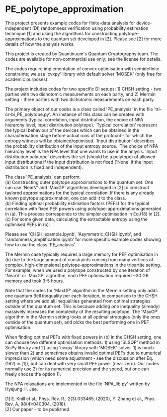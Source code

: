 # PE_polytope_approximation

This project presents example codes for finite-data analysis for device-independent (DI) randomness verification using probability estimation technique [1] and using the algorithms for constructing polytope-approximations to the quantum set developed in [2]. Please see [2] for more details of how the analysis works.

This project is created by Quantinuum's Quantum Cryptography team. The codes are available for non-commercial use only; see the license for details. 

The codes require implementation of convex optimisation with semidefinite constraints; we use 'cvxpy' library with default solver 'MOSEK' (only free for academic purposes).

The project includes codes for two specific DI setups: 1) CHSH setting - two parties with two dichotomic measurements on each party, and 2) Mermin setting - three parties with two dichotomic measurements on each party.

The primary object of our codes is a class called 'PE_analysis' in the file 'tri-or-bi_PE_polytope.py'. An instance of this class can be created with arguments (typical correlation, input distribution, the choice of NPA hierarchy level, input distribution polytope). 'Typical correlation' represent the typical behaviour of the devices which can be obtained in the characterisation stage before actual runs of the protocol - for which the entropy witness will be obtained/optimised. 'Input distribution' describes the probability distribution of the input entropy source. 'The choice of NPA hierarchy level' is the NPA level that one wants to use in the anlysis. 'Input distribution polytope' describes the set (should be a polytope) of allowed input distributions if the input distribution is not fixed ('None' if the input distribution is fixed and independent).

The class 'PE_analysis' can perform:   
(a) Constructing outer polytope approximations to the quantum set. One can use 'NearV' and 'MaxGP' algorithms developed in [2] to construct taylored approximations for the typical correlation. If there is any already known polytope approximation, one can add it to the class.   
(b) Finding optimal probability estimation factors (PEFs) for the typical correlation with fixed PEF powers using polytope-approximations generated in (a). This process corresponds to the simpler optimisation in Eq.(18) in [2].   
(c) For some given data, calculating the extractable entropy using the optimised PEFs in (b).

Please see 'CHSH_example.ipynb', 'Asymmetric_CHSH.ipynb', and 'randomness_amplification.ipynb' for more specific example codes showing how to use the class 'PE_analysis'.

The Mermin case typically requires a large memory for PEF optimisation in (b) due to the large amount of constraints coming from many vertices of complex, high-dimensional polytope-approximations in the tripartite setting. For example, when we used a polytope constructed by one iteration of 'NearV' or 'MaxGP' algorithm, each PEF optimisation required ~30 GB memory and took 3-5 hours. 

Note that the codes for 'MaxGP' algorithm in the Mermin setting only adds one quantum Bell inequality per each iteration, in comparison to the CHSH setting where we add all inequalities generated from optimal strategies outside of the quantum set. This is because adding one inequality (already) massively increases the complexity of the resulting polytope. The 'MaxGP' algorithm in the Mermin setting looks at all optimal strategies (only the ones outside of the quantum set), and picks the best performing one in PEF optimisation.

When finding optimal PEFs with fixed powers in (b) in the CHSH setting, one can choose two different optimisation methods: 1) using 'SLSQP' method in SciPy library and 2) using 'cvxpy' library with 'MOSEK' solver. 1) is much slower than 2) and sometimes obtains invalid optimal PEFs due to numerical imprecision (which need some adjustment - see the discussion after Eq.(162) in [1]), but can deal with very small PEF power (near zero). Our codes normally use 2) for its numerical precision and the speed, but one can freely choose the option 1).

The NPA relaxations are implemented in the file 'NPA_lib.py' written by Hyejung H. Jee.

[1] E. Knill et al., Phys. Rev. R., 2(3):033465, (2020), Y. Zhang et al., Phys. Rev. A, 98(4):040304, (2018).   
[2] Our paper - to be published.
